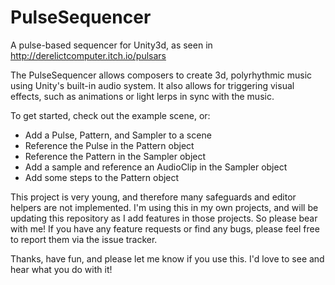 # PulseSequencer

A pulse-based sequencer for Unity3d, as seen in http://derelictcomputer.itch.io/pulsars

The PulseSequencer allows composers to create 3d, polyrhythmic music using Unity's built-in audio system. It also allows for triggering visual effects, such as animations or light lerps in sync with the music.

To get started, check out the example scene, or:
- Add a Pulse, Pattern, and Sampler to a scene
- Reference the Pulse in the Pattern object
- Reference the Pattern in the Sampler object
- Add a sample and reference an AudioClip in the Sampler object
- Add some steps to the Pattern object

This project is very young, and therefore many safeguards and editor helpers are not implemented. I'm using this in my own projects, and will be updating this repository as I add features in those projects. So please bear with me! If you have any feature requests or find any bugs, please feel free to report them via the issue tracker.

Thanks, have fun, and please let me know if you use this. I'd love to see and hear what you do with it!

